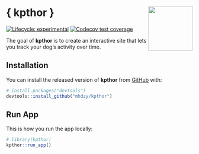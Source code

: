 
<!-- README.md is generated from README.Rmd. Please edit that file -->

# { kpthor } <img src="https://raw.githubusercontent.com/matthewhandzy/kpthor/main/inst/app/www/favicon.png" align="right" width="120"/>

<!-- badges: start -->

[![Lifecycle:
experimental](https://img.shields.io/badge/lifecycle-experimental-orange.svg)](https://lifecycle.r-lib.org/articles/stages.html#experimental)
[![Codecov test
coverage](https://codecov.io/gh/matthewhandzy/kp/branch/main/graph/badge.svg)](https://codecov.io/gh/matthewhandzy/kpthor?branch=main)
<!-- badges: end -->

The goal of **kpthor** is to create an interactive site that lets you
track your dog’s activity over time.

## Installation

You can install the released version of **kpthor** from
[GitHub](https://github.com/) with:

``` r
# install.packages("devtools")
devtools::install_github("mhdzy/kpthor")
```

## Run App

This is how you run the app locally:

``` r
# library(kpthor)
kpthor::run_app()
```
